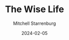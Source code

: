 ---
title: The Wise Life
author: Mitchell Starrenburg
date: 2024-02-05
category: Book3-TheWiseLife
layout: post
---